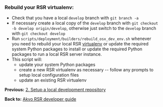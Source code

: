 ### Rebuild your RSR virtualenv:

* Check that you have a local `develop` branch with `git branch -a`
* If necessary create a local copy of the `develop` branch with `git checkout -b develop origin/develop`, otherwise just switch to the `develop` branch with `git checkout develop`
* Run `scripts/deployment/builders/rebuild_osx_dev_env.sh` whenever you need to rebuild your local RSR [virtualenv](http://www.virtualenv.org) or update the required system Python packages
 to install or update the required Python packages to run a local RSR server instance.
* This script will:
  * update your system Python packages
  * create a new RSR virtualenv as necessary -- follow any prompts to setup local configuration files
  * update an existing RSR virtualenv

**Previous:** [2. Setup a local development repository](Akvo-RSR-repository-setup)

**Back to:** [Akvo RSR developer guide](Akvo-RSR-developer-guide)